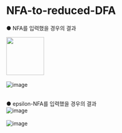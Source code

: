 # NFA-to-reduced-DFA

● NFA를 입력했을 경우의 결과 <br>

<img src="https://user-images.githubusercontent.com/112921582/221407484-9202337b-1e9d-48d9-a0d1-17b37abf2e3a.png" width="100" height="100"/> <br><br>
![image](https://user-images.githubusercontent.com/112921582/221407488-7e7e1b50-541a-483b-bcd2-4d0afc9d4eff.png)<br><br>

● epsilon-NFA를 입력했을 경우의 결과<br>
![image](https://user-images.githubusercontent.com/112921582/221407531-0f939dac-5ea3-47a3-a0a5-e7a9c6a42e19.png)<br><br>
![image](https://user-images.githubusercontent.com/112921582/221407536-1ea82408-6163-4bd2-a3d1-4cf7ee1ed864.png)<br>
